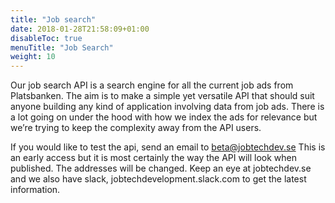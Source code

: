 ```yaml
---
title: "Job search"
date: 2018-01-28T21:58:09+01:00
disableToc: true
menuTitle: "Job Search"
weight: 10
---
```


Our job search API is a search engine for all the current job ads from Platsbanken. 
The aim is to make a simple yet versatile API that should suit anyone building any kind of application involving data from job ads. 
There is a lot going on under the hood with how we index the ads for relevance but we’re trying to keep the complexity away from the API users.

If you would like to test the api, send an email to <beta@jobtechdev.se>
This is an early access but it is most certainly the way the API will look when published. The addresses will be changed. Keep an eye at jobtechdev.se and 
we also have slack, jobtechdevelopment.slack.com to get the latest information.


